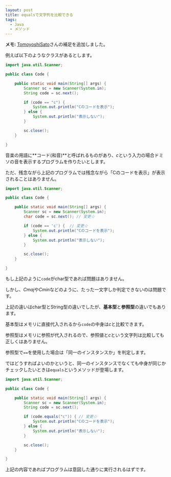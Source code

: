 ```yaml
---
layout: post
title: equalsで文字列を比較できる
tags:
  - Java
  - メソッド
---
```


**メモ:** [TomoyoshiSato](https://github.com/TomoyoshiSato)さんの補足を追加しました。

例えば以下のようなクラスがあるとします。

```java
import java.util.Scanner;

public class Code {

	public static void main(String[] args) {
		Scanner sc = new Scanner(System.in);
		String code = sc.next();

		if (code == "c") {
			System.out.println("Cのコードを表示");
		} else {
			System.out.println("表示しない");
		}

		sc.close();
	}

}
```

音楽の用語に**コード(和音)**と呼ばれるものがあり、*c*という入力の場合ドミソの音を表示するプログラムを作りたいとします。

ただ、残念ながら上記のプログラムでは残念ながら「Cのコードを表示」が表示されることはありません。

```java
import java.util.Scanner;

public class Code {

	public static void main(String[] args) {
		Scanner sc = new Scanner(System.in);
		char code = sc.next(); // 変更☆

		if (code == 'c') {  // 変更☆
			System.out.println("Cのコードを表示");
		} else {
			System.out.println("表示しない");
		}

		sc.close();
	}

}
```

もし上記のように`code`がchar型であれば問題はありません。

しかし、*Cmaj*や*Cmin*などのように、たった一文字しか判定できないのは問題です。

上記の違いはchar型とString型の違いでしたが、**基本型**と**参照型**の違いでもあります。

基本型はメモリに直接代入されるから`code`の中身は*c*と比較できます。

参照型はメモリに参照が代入されるので、参照値と*c*という文字列は比較しても正しくはありません。

参照型で`==`を使用した場合は「同一のインスタンスか」を判定します。

ではどうすればよいのかというと、同一のインスタンスでなくても中身が同じかチェックしたいときは`equals`というメソッドが登場します。

```java
import java.util.Scanner;

public class Code {

	public static void main(String[] args) {
		Scanner sc = new Scanner(System.in);
		String code = sc.next();

		if (code.equals("c")) { // 変更☆
			System.out.println("Cのコードを表示");
		} else {
			System.out.println("表示しない");
		}

		sc.close();
	}

}
```

上記の内容であればプログラムは意図した通りに実行されるはずです。
